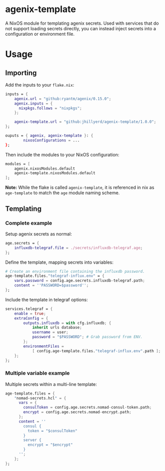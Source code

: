 # agenix-template

A NixOS module for templating agenix secrets.  Used with services that do not
support loading secrets directly, you can instead inject secrets into a
configuration or environment file.

# Usage

## Importing

Add the inputs to your `flake.nix`:

```nix
inputs = {
    agenix.url = "github:ryantm/agenix/0.15.0";
    agenix.inputs = {
      nixpkgs.follows = "nixpkgs";
    };

    agenix-template.url = "github:jhillyerd/agenix-template/1.0.0";
};

ouputs = { agenix, agenix-template }: {
        nixosConfigurations = ...
};
```

Then include the modules to your NixOS configuration:

```nix
modules = [
    agenix.nixosModules.default
    agenix-template.nixosModules.default
];
```

**Note:** While the flake is called `agenix-template`, it is referenced in
nix as `age-template` to match the `age` module naming scheme.

## Templating

### Complete example

Setup agenix secrets as normal:

```nix
age.secrets = {
    influxdb-telegraf.file = ./secrets/influxdb-telegraf.age;
};
```

Define the template, mapping secrets into variables:

```nix
# Create an environment file containing the influxdb password.
age-template.files."telegraf-influx.env" = {
    vars.password = config.age.secrets.influxdb-telegraf.path;
    content = ''PASSWORD=$password'';
};
```

Include the template in telegraf options:

```nix
services.telegraf = {
    enable = true;
    extraConfig = {
        outputs.influxdb = with cfg.influxdb; {
            inherit urls database;
            username = user;
            password = "$PASSWORD"; # Grab password from ENV.
        };
        environmentFiles =
            [ config.age-template.files."telegraf-influx.env".path ];
    };
};
```

### Multiple variable example

Multiple secrets within a multi-line template:

```nix
age-template.files = {
    "nomad-secrets.hcl" = {
      vars = {
        consulToken = config.age.secrets.nomad-consul-token.path;
        encrypt = config.age.secrets.nomad-encrypt.path;
      };
      content = ''
        consul {
          token = "$consulToken"
        }
        server {
          encrypt = "$encrypt"
        }
      '';
    };
};
```
